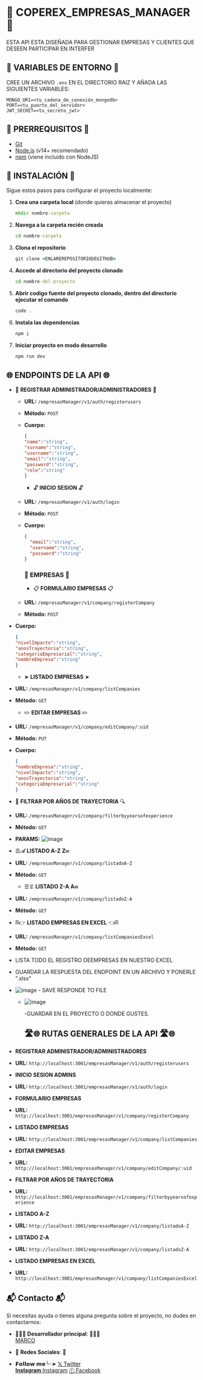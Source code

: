 # 🏢 COPEREX_EMPRESAS_MANAGER 🏢
ESTA API ESTA DISEÑADA PARA GESTIONAR EMPRESAS Y CLIENTES QUE DESEEN PARTICIPAR EN INTERFER

## 🔑 VARIABLES DE ENTORNO 🔑

CREE UN ARCHIVO `.env` EN EL DIRECTORIO RAIZ Y AÑADA LAS SIGUIENTES VARIABLES:

```
MONGO_URI=<tu_cadena_de_conexión_mongodb>
PORT=<tu_puerto_del_servidor>
JWT_SECRET=<tu_secreto_jwt>
```

## 🚀 PRERREQUISITOS 🚀

- [Git](https://git-scm.com/)
- [Node.js](https://nodejs.org/) (v14+ recomendado)
- [npm](https://www.npmjs.com/) (viene incluido con NodeJS)

## 🔧 INSTALACIÓN 🔧

Sigue estos pasos para configurar el proyecto localmente:

1. **Crea una carpeta local** (donde quieras almacenar el proyecto)
   ```cmd
   mkdir nombre-carpeta  
2. **Navega a la carpeta recién creada**
    ```cmd
   cd nombre-carpeta
3. **Clona el repositorio**
    ```cmd
   git clone <ENLAREREPOSITORIODEGITHUB>
4. **Accede al directorio del proyecto clonado**
   ```cmd
   cd nombre-del-proyecto
5. **Abrir codigo fuente del proyecto clonado, dentro del directorio ejecutar el comando**
   ```cmd
   code .
6. **Instala las dependencias**
    ```cmd
   npm i
7. **Iniciar proyecto en modo desarrollo**
    ```cmd
    npm run dev

## 🌐 ENDPOINTS DE LA API 🌐

- 📝 **REGISTRAR ADMINISTRADOR/ADMINISTRADORES** 📝
  - **URL:** `/empresasManager/v1/auth/registerusers`
  - **Método:** `POST`
  - **Cuerpo:**
    ```json
    {
    "name":"string",
    "surname":"string",
    "username":"string",
    "email":"string",
    "password":"string",
    "role":"string"
    }
    ```

     - 🔓 **INICIO SESION** 🔓
  - **URL:** `/empresasManager/v1/auth/login`
  - **Método:** `POST`
  - **Cuerpo:**
    ```json
    {
      "email":"string",
      "username":"string",
      "password":"string"
    }
    ```

     ### 💼 EMPRESAS 💼

    - 📋 **FORMULARIO EMPRESAS** 📋
  - **URL:** `/empresasManager/v1/company/registerCompany`
  - **Método:** `POST`
 - **Cuerpo:**
    ```json
    {
    "nivelImpacto":"string",
    "anosTrayectoria":"string",
    "categoriaEmpresarial":"string",
    "nombreEmpresa":"string"
    }
    ```

    - ➤ **LISTADO EMPRESAS** ➤
  - **URL:** `/empresasManager/v1/company/listCompanies`
  - **Método:** `GET`

    - ✏️ **EDITAR EMPRESAS** ✏️
  - **URL:** `/empresasManager/v1/company/editCompany/:uid`
  - **Método:** `PUT`
  - **Cuerpo:**
    ```json
    {
    "nombreEmpresa":"string",
    "nivelImpacto":"string",
    "anosTrayectoria":"string",
    "categoriaEmpresarial":"string"
    }
    ```

  -  🔎 **FILTRAR POR AÑOS DE TRAYECTORIA** 🔍
  - **URL:** `/empresasManager/v1/company/filterbyyearsofexperience`
  - **Método:** `GET`
   - **PARAMS:**
   ![image](https://github.com/user-attachments/assets/66b60e01-fb33-47eb-a72a-545bfc9b840d)
 
  - ☰𝓐 **LISTADO A-Z** 𝐙☰
  - **URL:** `/empresasManager/v1/company/listadoA-Z`
  - **Método:** `GET`

    - ☰☡ **LISTADO Z-A** 𝐀☰
  - **URL:** `/empresasManager/v1/company/listadoZ-A`
  - **Método:** `GET`

  - 𝄜👉 **LISTADO EMPRESAS EN EXCEL** 👈𝄜
  - **URL:** `/empresasManager/v1/company/listCompaniesExcel`
  - **Método:** `GET`
  - LISTA TODO EL REGISTRO DEEMPRESAS EN NUESTRO EXCEL 
   - GUARDAR LA RESPUESTA DEL ENDPOINT EN UN ARCHIVO Y PONERLE ".xlsx"
   -  ![image](https://github.com/user-attachments/assets/92243472-1b96-4f5a-af57-caa1bc014077)
     - SAVE RESPONDE TO FILE
      - ![image](https://github.com/user-attachments/assets/ad6fb23b-3a2a-4f09-8d79-564761418bd0)
    
        -GUARDAR EN EL PROYECTO O DONDE GUSTES.

    
        ## 🛣️🌐 RUTAS GENERALES DE LA API 🛣️🌐
  - **REGISTRAR ADMINISTRADOR/ADMINISTRADORES**
  - **URL:** `http://localhost:3001/empresasManager/v1/auth/registerusers`
  - **INICIO SESION ADMINS**
  - **URL:** `http://localhost:3001/empresasManager/v1/auth/login`
  - **FORMULARIO EMPRESAS**
  - **URL:** `http://localhost:3001/empresasManager/v1/company/registerCompany`
  - **LISTADO EMPRESAS**
  - **URL:** `http://localhost:3001/empresasManager/v1/company/listCompanies`
  - **EDITAR EMPRESAS**
  - **URL:** `http://localhost:3001/empresasManager/v1/company/editCompany/:uid`
  - **FILTRAR POR AÑOS DE TRAYECTORIA**
  - **URL:** `http://localhost:3001/empresasManager/v1/company/filterbyyearsofexperience`
  - **LISTADO A-Z**
  - **URL:** `http://localhost:3001/empresasManager/v1/company/listadoA-Z`
  - **LISTADO Z-A**
  - **URL:** `http://localhost:3001/empresasManager/v1/company/listadoZ-A`
  - **LISTADO EMPRESAS EN EXCEL**
  - **URL:** `http://localhost:3001/empresasManager/v1/company/listCompaniesExcel`

  ## 📬 Contacto 📬
  Si necesitas ayuda o tienes alguna pregunta sobre el proyecto, no dudes en contactarnos:

  - 👨🏻‍💼 **Desarrollador principal**: 👨🏻‍💼  
 [MARCO](https://github.com/MarcoMJ2023060)

- 📱 **Redes Sociales**: 📱
-  𝗙𝗼𝗹𝗹𝗼𝘄 𝗺𝗲╰┈➤
  [𝕏 Twitter](https://twitter.com/pg16_16_)  
  [𝐈𝐧𝐬𝐭𝐚𝐠𝐫𝐚𝐦 Instagram](https://instagram.com/in/pg16_16_)
  [ⓕ Facebook](https://facebook.com/in/MarcoMartinez)
